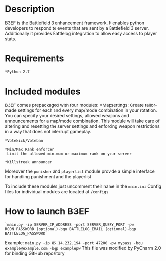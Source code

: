 Description
===========
B3EF is the Battlefield 3 enhancement framework. It enables python developers to respond to events that are sent by
a Battlefield 3 server. Additionally it provides Battlelog integration to allow easy access to player stats.

Requirements
===========
    *Python 2.7


Included modules
===========
B3EF comes prepackaged with four modules:
    *Mapsettings:
     Create tailor-made settings for each and every map/mode combination in your rotation. You can specify your desired
     settings, allowed weapons and announcements for a map/mode combination. This module will take care of altering and
     resetting the server settings and enforcing weapon restrictions in a way that does not interrupt gameplay.

    *Votekick/Voteban

    *Min/Max Rank enforcer
     Limit the allowed minimum or maximum rank on your server

    *Killstreak announcer

Moreover the `punisher` and `playerlist` module provide a simple interface for handling punishment and the playerlist

To include these modules just uncomment their name in the `main.ini`
Config files for individual modules are located at `/configs`

How to launch B3EF
===========

    `main.py -ip SERVER_IP_ADDRESS -port SERVER_QUERY_PORT -pw RCON_PASSWORD (optional)-bqu BATTLELOG_EMAIL (optional)-bqp BATTLELOG_PASSWORD`

Example:
    `main.py -ip 85.14.232.194 -port 47200 -pw mypass -bqu example@example.com -bqp examplepw`
This file was modified by PyCharm 2.0 for binding GitHub repository